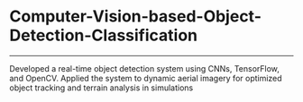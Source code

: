 # Computer-Vision-based-Object-Detection-Classification
---
Developed a real-time object detection system using CNNs, TensorFlow, and OpenCV. Applied the system to 
dynamic aerial imagery for optimized object tracking and terrain analysis in simulations
